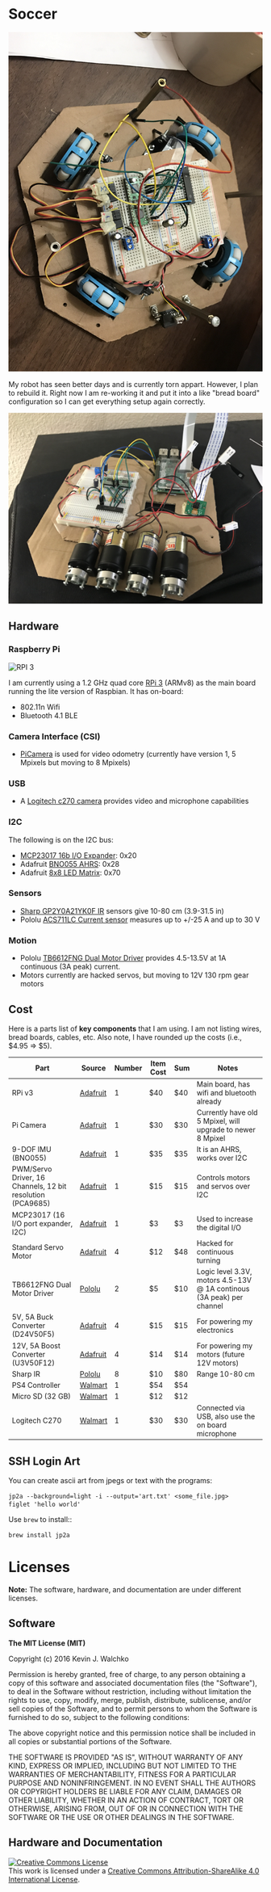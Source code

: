 # Soccer

![](pics/robot.JPG)

My robot has seen better days and is currently torn appart. However, I plan to rebuild
it. Right now I am re-working it and put it into a like "bread board" configuration so
I can get everything setup again correctly.

![](pics/breadboard.JPG)

## Hardware

### Raspberry Pi

![RPI 3](https://www.raspberrypi.org/wp-content/uploads/2016/02/Pi_3_Model_B.png)

I am currently using a 1.2 GHz quad core [RPi 3](https://www.adafruit.com/products/3055) (ARMv8) as the main board running the lite version of Raspbian. It has on-board:

* 802.11n Wifi 
* Bluetooth 4.1 BLE

### Camera Interface (CSI)

* [PiCamera](https://www.adafruit.com/products/3099) is used for video odometry (currently have version 1, 5 Mpixels but moving to 8 Mpixels)

### USB

* A [Logitech c270 camera](http://www.logitech.com/en-us/product/hd-webcam-c270) provides video and microphone capabilities

### I2C

The following is on the I2C bus:

* [MCP23017 16b I/O Expander](https://www.adafruit.com/products/732): 0x20
* Adafruit [BNO055 AHRS](https://www.adafruit.com/products/2472): 0x28
* Adafruit [8x8 LED Matrix](https://www.adafruit.com/products/1052): 0x70 

### Sensors

* [Sharp GP2Y0A21YK0F IR](https://www.adafruit.com/products/164) sensors give 10-80 cm (3.9-31.5 in)
* Pololu [ACS711LC Current sensor](https://www.pololu.com/product/2198) measures up to +/-25 A and up to 30 V

### Motion

* Pololu [TB6612FNG Dual Motor Driver](https://www.pololu.com/product/713) provides 4.5-13.5V at 1A continuous (3A peak) current.
* Motors currently are hacked servos, but moving to 12V 130 rpm gear motors

## Cost

Here is a parts list of **key components** that I am using. I am not listing wires, bread boards, cables, etc. Also note, I have rounded up the costs (i.e., $4.95 => $5).

| Part | Source | Number | Item Cost | Sum | Notes |
| ---  | ---    | ---    | ---       | --- | ---   |
| RPi v3    | [Adafruit](https://www.adafruit.com) | 1 | $40 | $40 | Main board, has wifi and bluetooth already |
| Pi Camera | [Adafruit](https://www.adafruit.com) | 1 | $30 | $30 | Currently have old 5 Mpixel, will upgrade to newer 8 Mpixel |
| 9-DOF IMU (BNO055) | [Adafruit](https://www.adafruit.com) | 1 | $35 | $35 | It is an AHRS, works over I2C |
| PWM/Servo Driver, 16 Channels, 12 bit resolution (PCA9685) | [Adafruit](https://www.adafruit.com) | 1 | $15 | $15 | Controls motors and servos over I2C |
| MCP23017 (16 I/O port expander, I2C) | [Adafruit](https://www.adafruit.com) | 1 | $3 | $3 | Used to increase the digital I/O |
| Standard Servo Motor | [Adafruit](https://www.adafruit.com) | 4 | $12 | $48 | Hacked for continuous turning |
| TB6612FNG Dual Motor Driver | [Pololu](https://www.pololu.com) | 2 | $5 | $10 | Logic level 3.3V, motors 4.5-13V @ 1A continous (3A peak) per channel |
| 5V, 5A Buck Converter (D24V50F5)  | [Adafruit](https://www.adafruit.com) | 4 | $15 | $15 | For powering my electronics |
| 12V, 5A Boost Converter (U3V50F12) | [Adafruit](https://www.adafruit.com) | 4 | $14 | $14 | For powering my motors (future 12V motors) |
| Sharp IR | [Pololu](https://www.pololu.com) | 8 | $10 | $80 | Range 10-80 cm |
| PS4 Controller   | [Walmart](http://www.walmart.com) | 1 | $54 | $54 | |
| Micro SD (32 GB) | [Walmart](http://www.walmart.com) | 1 | $12 | $12 | |
| Logitech C270 | [Walmart](http://www.walmart.com) | 1 | $30 | $30 | Connected via USB, also use the on board microphone |


## SSH Login Art

You can create ascii art from jpegs or text with the programs:

    jp2a --background=light -i --output='art.txt' <some_file.jpg>
    figlet 'hello world'

Use `brew` to install::

	brew install jp2a

# Licenses

**Note:** The software, hardware, and documentation are under different licenses.

## Software

**The MIT License (MIT)**

Copyright (c) 2016 Kevin J. Walchko

Permission is hereby granted, free of charge, to any person obtaining a copy of
this software and associated documentation files (the "Software"), to deal in
the Software without restriction, including without limitation the rights to
use, copy, modify, merge, publish, distribute, sublicense, and/or sell copies
of the Software, and to permit persons to whom the Software is furnished to do
so, subject to the following conditions:

The above copyright notice and this permission notice shall be included in all
copies or substantial portions of the Software.

THE SOFTWARE IS PROVIDED "AS IS", WITHOUT WARRANTY OF ANY KIND, EXPRESS OR
IMPLIED, INCLUDING BUT NOT LIMITED TO THE WARRANTIES OF MERCHANTABILITY, FITNESS
FOR A PARTICULAR PURPOSE AND NONINFRINGEMENT. IN NO EVENT SHALL THE AUTHORS OR
COPYRIGHT HOLDERS BE LIABLE FOR ANY CLAIM, DAMAGES OR OTHER LIABILITY, WHETHER
IN AN ACTION OF CONTRACT, TORT OR OTHERWISE, ARISING FROM, OUT OF OR IN
CONNECTION WITH THE SOFTWARE OR THE USE OR OTHER DEALINGS IN THE SOFTWARE.

## Hardware and Documentation

<a rel="license" href="http://creativecommons.org/licenses/by-sa/4.0/">
	<img alt="Creative Commons License" style="border-width:0" src="https://i.creativecommons.org/l/by-sa/4.0/88x31.png" />
</a>
<br />This work is licensed under a <a rel="license" href="http://creativecommons.org/licenses/by-sa/4.0/">Creative Commons Attribution-ShareAlike 4.0 International License</a>.
